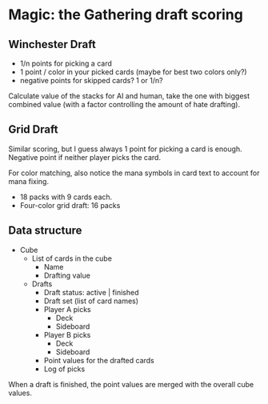 # Magic: the Gathering draft scoring

## Winchester Draft

- 1/n points for picking a card
- 1 point / color in your picked cards (maybe for best two colors only?)
- negative points for skipped cards? 1 or 1/n?

Calculate value of the stacks for AI and human, take the one with biggest
combined value (with a factor controlling the amount of hate drafting).

## Grid Draft

Similar scoring, but I guess always 1 point for picking a card is enough.
Negative point if neither player picks the card.

For color matching, also notice the mana symbols in card text to account
for mana fixing.

- 18 packs with 9 cards each.
- Four-color grid draft: 16 packs


## Data structure

- Cube
	- List of cards in the cube
		- Name
		- Drafting value
	- Drafts
		- Draft status: active | finished
		- Draft set (list of card names)
		- Player A picks
			- Deck
			- Sideboard
		- Player B picks
			- Deck
			- Sideboard
		- Point values for the drafted cards
		- Log of picks

When a draft is finished, the point values are merged with the overall cube
values.